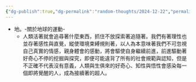 ```yaml
---
{"dg-publish":true,"dg-permalink":"random-thoughts/2024-12-22","permalink":"/random-thoughts/2024-12-22/","title":"地。-關於地球的運動- ep1-3","tags":["anime","philosophy"]}
---
```


- 地。-關於地球的運動-
  - 人類活著就會追尋著什麼東西，抓住不放探索著追隨著。我們有著理性也並存著感性與直覺，縱使環境束縛規則著，以人為本意味著我們不可忽視自己真實的情感，親身體會的感動，將會驅使自身繼續前進，前進驅動著好奇心不停的挖掘與探究，即便可能違背了所有的社會規範與認知，但是不正確不代表沒有意義，人類與生俱來的好奇心、知性與悟性會感染每一個即將覺醒的人，成為接續著的超人。
